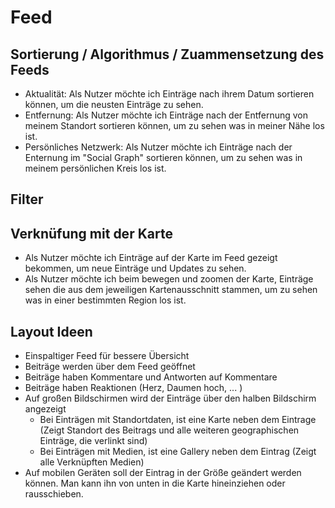 # Feed

## Sortierung / Algorithmus / Zuammensetzung des Feeds

* Aktualität: Als Nutzer möchte ich Einträge nach ihrem Datum sortieren können, um die neusten Einträge zu sehen.
* Entfernung: Als Nutzer möchte ich Einträge nach der Entfernung von meinem Standort sortieren können, um zu sehen was in meiner Nähe los ist.
* Persönliches Netzwerk: Als Nutzer möchte ich Einträge nach der Enternung im "Social Graph" sortieren können, um zu sehen was in meinem persönlichen Kreis los ist. 

## Filter

## Verknüfung mit der Karte

* Als Nutzer möchte ich Einträge auf der Karte im Feed gezeigt bekommen, um neue Einträge und Updates zu sehen.
* Als Nutzer möchte ich beim bewegen und zoomen der Karte, Einträge sehen die aus dem jeweiligen Kartenausschnitt stammen, um zu sehen was in einer bestimmten Region los ist.

## Layout Ideen

* Einspaltiger Feed für bessere Übersicht
* Beiträge werden über dem Feed geöffnet
* Beiträge haben Kommentare und Antworten auf Kommentare
* Beiträge haben Reaktionen (Herz, Daumen hoch, ... )
* Auf großen Bildschirmen wird der Einträge über den halben Bildschirm angezeigt
    * Bei Einträgen mit Standortdaten, ist eine Karte neben dem Eintrage (Zeigt Standort des Beitrags und alle weiteren geographischen Einträge, die verlinkt sind)
    * Bei Einträgen mit Medien, ist eine Gallery neben dem Eintrag (Zeigt alle Verknüpften Medien)
* Auf mobilen Geräten soll der Eintrag in der Größe geändert werden können. Man kann ihn von unten in die Karte hineinziehen oder rausschieben.



